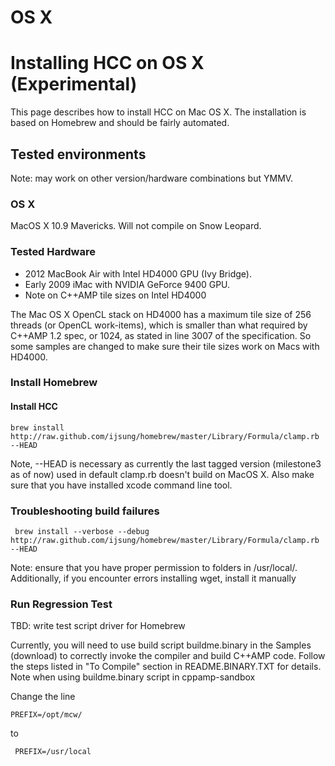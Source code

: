 # OS X

# Installing HCC on OS X (Experimental)

This page describes how to install HCC on Mac OS X. The installation is based on Homebrew and should be fairly automated.
## Tested environments


Note: may work on other version/hardware combinations but YMMV.


### OS X
MacOS X 10.9 Mavericks. Will not compile on Snow Leopard.

### Tested Hardware
* 2012 MacBook Air with Intel HD4000 GPU (Ivy Bridge).
* Early 2009 iMac with NVIDIA GeForce 9400 GPU.
* Note on C++AMP tile sizes on Intel HD4000

The Mac OS X OpenCL stack on HD4000 has a maximum tile size of 256 threads (or OpenCL work-items), which is smaller than what required by C++AMP 1.2 spec, or 1024, as stated in line 3007 of the specification. So some samples are changed to make sure their tile sizes work on Macs with HD4000.

### Install Homebrew
#### Install HCC

```brew install http://raw.github.com/ijsung/homebrew/master/Library/Formula/clamp.rb --HEAD```

Note, --HEAD is necessary as currently the last tagged version (milestone3 as of now) used in default clamp.rb doesn't build on MacOS X. Also make sure that you have installed xcode command line tool.

### Troubleshooting build failures

``` brew install --verbose --debug http://raw.github.com/ijsung/homebrew/master/Library/Formula/clamp.rb --HEAD```

Note: ensure that you have proper permission to folders in /usr/local/. Additionally, if you encounter errors installing wget, install it manually

### Run Regression Test

TBD: write test script driver for Homebrew

Currently, you will need to use build script buildme.binary in the Samples (download) to correctly invoke the compiler and build C++AMP code. Follow the steps listed in "To Compile" section in README.BINARY.TXT for details.
Note when using buildme.binary script in cppamp-sandbox

Change the line

``` PREFIX=/opt/mcw/ ```

to


``` PREFIX=/usr/local```



